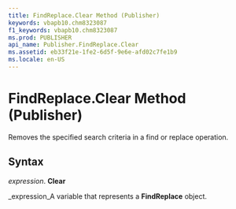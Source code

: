 ```yaml
---
title: FindReplace.Clear Method (Publisher)
keywords: vbapb10.chm8323087
f1_keywords: vbapb10.chm8323087
ms.prod: PUBLISHER
api_name: Publisher.FindReplace.Clear
ms.assetid: eb33f21e-1fe2-6d5f-9e6e-afd02c7fe1b9
ms.locale: en-US
---
```



# FindReplace.Clear Method (Publisher)

Removes the specified search criteria in a find or replace operation.


## Syntax

 _expression_. **Clear**

 _expression_A variable that represents a  **FindReplace** object.


